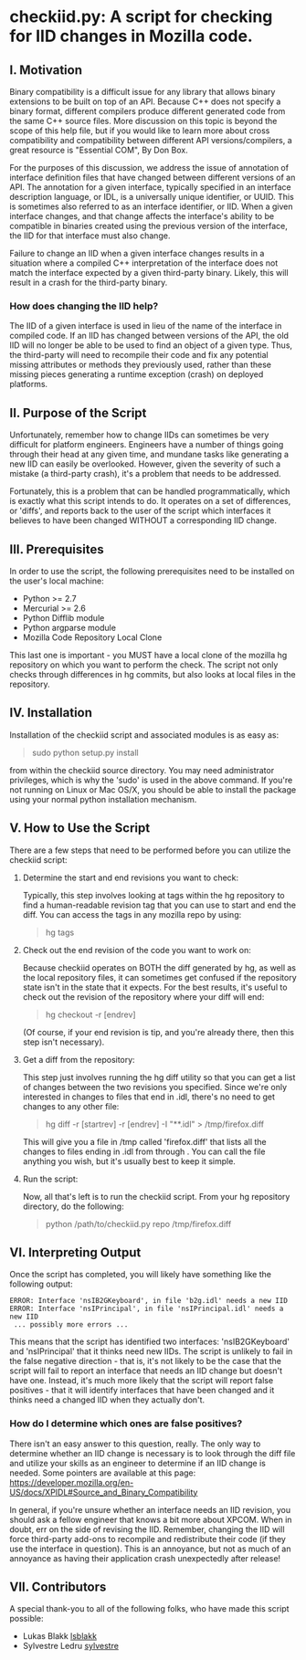 checkiid.py: A script for checking for IID changes in Mozilla code.
===============================================================================
## I. Motivation

Binary compatibility is a difficult issue for any library that allows binary
extensions to be built on top of an API. Because C++ does not specify a binary
format, different compilers produce different generated code from the same
C++ source files. More discussion on this topic is beyond the scope of this
help file, but if you would like to learn more about cross compatibility and
compatibility between different API versions/compilers, a great resource is
"Essential COM", By Don Box.

For the purposes of this discussion, we address the issue of annotation of
interface definition files that have changed between different versions of
an API. The annotation for a given interface, typically specified in an
interface description language, or IDL, is a universally unique identifier, or
UUID. This is sometimes also referred to as an interface identifier, or IID.
When a given interface changes, and that change affects the interface's ability
to be compatible in binaries created using the previous version of the
interface, the IID for that interface must also change.

Failure to change an IID when a given interface changes results in a situation
where a compiled C++ interpretation of the interface does not match the
interface expected by a given third-party binary. Likely, this will result in a
crash for the third-party binary.

### How does changing the IID help?

The IID of a given interface is used in lieu of the name of the interface in
compiled code. If an IID has changed between versions of the API, the old IID
will no longer be able to be used to find an object of a given type. Thus, the
third-party will need to recompile their code and fix any potential missing
attributes or methods they previously used, rather than these missing pieces
generating a runtime exception (crash) on deployed platforms.

## II. Purpose of the Script

Unfortunately, remember how to change IIDs can sometimes be very difficult for
platform engineers. Engineers have a number of things going through their head
at any given time, and mundane tasks like generating a new IID can easily be
overlooked. However, given the severity of such a mistake (a third-party crash),
it's a problem that needs to be addressed.

Fortunately, this is a problem that can be handled programmatically, which is
exactly what this script intends to do. It operates on a set of differences,
or 'diffs', and reports back to the user of the script which interfaces it
believes to have been changed WITHOUT a corresponding IID change.

## III. Prerequisites

In order to use the script, the following prerequisites need to be installed on
the user's local machine:

  * Python >= 2.7
  * Mercurial >= 2.6
  * Python Difflib module
  * Python argparse module
  * Mozilla Code Repository Local Clone

This last one is important - you MUST have a local clone of the mozilla hg
repository on which you want to perform the check. The script not only checks
through differences in hg commits, but also looks at local files in the
repository.

## IV. Installation

Installation of the checkiid script and associated modules is as easy as:

> sudo python setup.py install

from within the checkiid source directory. You may need administrator privileges,
which is why the 'sudo' is used in the above command. If you're not running on
Linux or Mac OS/X, you should be able to install the package using your normal
python installation mechanism.

## V. How to Use the Script

There are a few steps that need to be performed before you can utilize the
checkiid script:

  1. Determine the start and end revisions you want to check:

     Typically, this step involves looking at tags within the hg repository
     to find a human-readable revision tag that you can use to start and end
     the diff. You can access the tags in any mozilla repo by using:

     > hg tags

  2. Check out the end revision of the code you want to work on:

     Because checkiid operates on BOTH the diff generated by hg, as well as the
     local repository files, it can sometimes get confused if the repository
     state isn't in the state that it expects. For the best results, it's useful
     to check out the revision of the repository where your diff will end:

     > hg checkout -r [endrev]

     (Of course, if your end revision is tip, and you're already there, then
     this step isn't necessary).

  3. Get a diff from the repository:

     This step just involves running the hg diff utility so that you can get a
     list of changes between the two revisions you specified. Since we're only
     interested in changes to files that end in .idl, there's no need to get
     changes to any other file:

     > hg diff -r [startrev] -r [endrev] -I "**.idl" > /tmp/firefox.diff

     This will give you a file in /tmp called 'firefox.diff' that lists all the
     changes to files ending in .idl from <startrev> through <endrev>. You can
     call the file anything you wish, but it's usually best to keep it simple.

  4. Run the script:

     Now, all that's left is to run the checkiid script. From your hg repository
     directory, do the following:

     > python /path/to/checkiid.py repo /tmp/firefox.diff

## VI. Interpreting Output

Once the script has completed, you will likely have something like the following
output:

```
ERROR: Interface 'nsIB2GKeyboard', in file 'b2g.idl' needs a new IID
ERROR: Interface 'nsIPrincipal', in file 'nsIPrincipal.idl' needs a new IID
 ... possibly more errors ...
```

This means that the script has identified two interfaces: 'nsIB2GKeyboard' and
'nsIPrincipal' that it thinks need new IIDs. The script is unlikely to fail in
the false negative direction - that is, it's not likely to be the case that
the script will fail to report an interface that needs an IID change but doesn't
have one. Instead, it's much more likely that the script will report false
positives - that it will identify interfaces that have been changed and it thinks
need a changed IID when they actually don't.

### How do I determine which ones are false positives?

There isn't an easy answer to this question, really. The only way to determine
whether an IID change is necessary is to look through the diff file and utilize
your skills as an engineer to determine if an IID change is needed. Some pointers
are available at this page: https://developer.mozilla.org/en-US/docs/XPIDL#Source_and_Binary_Compatibility

In general, if you're unsure whether an interface needs an IID revision, you
should ask a fellow engineer that knows a bit more about XPCOM. When in doubt,
err on the side of revising the IID. Remember, changing the IID will force
third-party add-ons to recompile and redistribute their code (if they use the
interface in question). This is an annoyance, but not as much of an annoyance as
having their application crash unexpectedly after release!

## VII. Contributors

A special thank-you to all of the following folks, who have made this script
possible:

* Lukas Blakk [lsblakk](https://github.com/lsblakk)
* Sylvestre Ledru [sylvestre](https://github.com/sylvestre)

